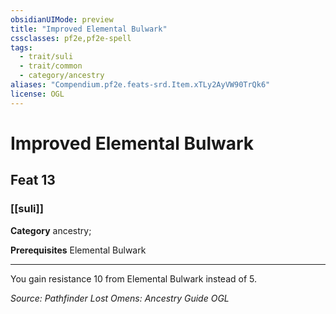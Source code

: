 ```yaml
---
obsidianUIMode: preview
title: "Improved Elemental Bulwark"
cssclasses: pf2e,pf2e-spell
tags:
  - trait/suli
  - trait/common
  - category/ancestry
aliases: "Compendium.pf2e.feats-srd.Item.xTLy2AyVW90TrQk6"
license: OGL
---
```

# Improved Elemental Bulwark
## Feat 13
### [[suli]]

**Category** ancestry; 



**Prerequisites** Elemental Bulwark
* * *
You gain resistance 10 from Elemental Bulwark instead of 5.

*Source: Pathfinder Lost Omens: Ancestry Guide*
*OGL*